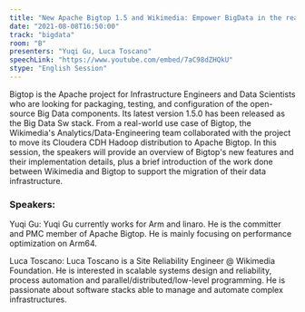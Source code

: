 ```yaml
---
title: "New Apache Bigtop 1.5 and Wikimedia: Empower BigData in the real world"
date: "2021-08-08T16:50:00" 
track: "bigdata"
room: "B"
presenters: "Yuqi Gu, Luca Toscano"
speechLink: "https://www.youtube.com/embed/7aC98dZHQkU"
stype: "English Session"
---
```

Bigtop is the Apache project for Infrastructure Engineers and Data Scientists who are looking for packaging, testing, and configuration of the open-source Big Data components. Its latest version 1.5.0 has been released as the Big Data Sw stack. From a real-world use case of Bigtop, the Wikimedia's Analytics/Data-Engineering team collaborated with the project to move its Cloudera CDH Hadoop distribution to Apache Bigtop. 
 In this session, the speakers will provide an overview of Bigtop's new features and their implementation details, plus a brief introduction of the work done between Wikimedia and Bigtop to support the migration of their data 
 infrastructure.
 ### Speakers: 
 Yuqi Gu: Yuqi Gu currently works for Arm and linaro. He is the committer and PMC member of Apache Bigtop. He is mainly focusing on performance optimization on Arm64.

Luca Toscano: Luca Toscano is a Site Reliability Engineer @ Wikimedia Foundation. He is interested in scalable systems design and reliability, process automation and parallel/distributed/low-level programming. He is passionate about software stacks able to manage and automate complex infrastructures.  
